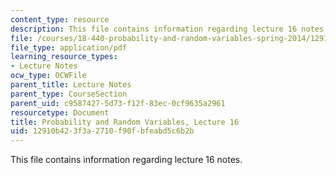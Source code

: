 ```yaml
---
content_type: resource
description: This file contains information regarding lecture 16 notes.
file: /courses/18-440-probability-and-random-variables-spring-2014/12910b423f3a2710f90fbfeabd5c6b2b_MIT18_440S14_Lecture16.pdf
file_type: application/pdf
learning_resource_types:
- Lecture Notes
ocw_type: OCWFile
parent_title: Lecture Notes
parent_type: CourseSection
parent_uid: c9587427-5d73-f12f-83ec-0cf9635a2961
resourcetype: Document
title: Probability and Random Variables, Lecture 16
uid: 12910b42-3f3a-2710-f90f-bfeabd5c6b2b
---
```

This file contains information regarding lecture 16 notes.

